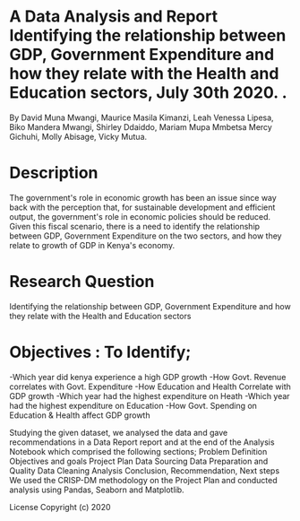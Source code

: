 # A Data Analysis and Report Identifying the relationship between GDP, Government Expenditure  and how they relate with the Health and Education sectors, July 30th 2020. .

By David Muna Mwangi,
Maurice Masila Kimanzi,
Leah Venessa Lipesa,
Biko Mandera Mwangi,
Shirley Ddaiddo,
Mariam Mupa Mmbetsa
Mercy Gichuhi,
Molly Abisage,
Vicky Mutua.


# Description

The government's role in economic growth has been an issue since way back with the perception that, for sustainable development and efficient output, the government's role in economic policies should be reduced. Given this fiscal scenario, there is a need to identify the relationship between GDP, Government Expenditure on the two sectors, and how they relate to growth of GDP in Kenya's economy. 

# Research Question

Identifying the relationship between GDP, Government Expenditure  and how they relate with the Health and Education sectors 
# Objectives : To Identify;

-Which year did kenya experience a high GDP growth
-How Govt. Revenue correlates with Govt. Expenditure
-How  Education and Health Correlate with GDP growth
-Which year had the highest expenditure on Heath
-Which year had the highest expenditure on Education
-How Govt. Spending on Education & Health affect GDP growth

Studying the given dataset, we analysed the data and gave recommendations in a Data Report report and at the end of the Analysis Notebook which comprised the following sections; 
Problem Definition
Objectives and goals
Project Plan
Data Sourcing
Data Preparation and Quality
Data Cleaning
Analysis
Conclusion, Recommendation, Next steps
We used the CRISP-DM methodology on the Project Plan and conducted analysis using Pandas, Seaborn and Matplotlib. 

License
Copyright (c) 2020
